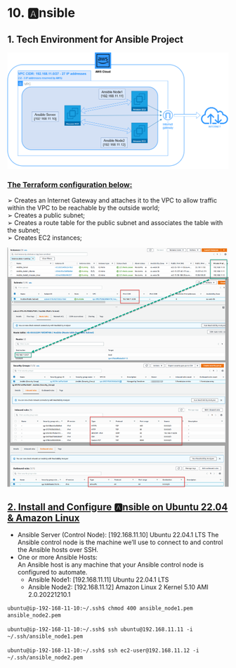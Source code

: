 # 10. :a:nsible

## 1. Tech Environment for Ansible Project

<p align="center">
  <img src="./.info/Schem/AWS Ansible.png">
</p>

### [The Terraform configuration below:](https://github.com/Ivan2navI/L1_EPAM/tree/main/10.%20Ansible/home_task)
➢ Creates an Internet Gateway and attaches it to the VPC to allow traffic within the VPC to be reachable by the outside world;  
➢ Creates a public subnet;  
➢ Creates a route table for the public subnet and associates the table with the subnet;  
➢ Creates EC2 instances;
<p align="center">
  <img src="./.info/1.Tech_Environment_for_Ansible.png">
</p>

## [2. Install and Configure :a:nsible on Ubuntu 22.04 & Amazon Linux](https://www.digitalocean.com/community/tutorials/how-to-install-and-configure-ansible-on-ubuntu-22-04)

- Ansible Server (Control Node): [192.168.11.10] Ubuntu 22.04.1 LTS 
  The Ansible control node is the machine we’ll use to connect to and control the Ansible hosts over SSH.
- One or more Ansible Hosts:  
  An Ansible host is any machine that your Ansible control node is configured to automate.  
  - Ansible Node1: [192.168.11.11] Ubuntu 22.04.1 LTS 
  - Ansible Node2: [192.168.11.12] Amazon Linux 2 Kernel 5.10 AMI 2.0.20221210.1 

```console
ubuntu@ip-192-168-11-10:~/.ssh$ chmod 400 ansible_node1.pem ansible_node2.pem

ubuntu@ip-192-168-11-10:~/.ssh$ ssh ubuntu@192.168.11.11 -i ~/.ssh/ansible_node1.pem

ubuntu@ip-192-168-11-10:~/.ssh$ ssh ec2-user@192.168.11.12 -i ~/.ssh/ansible_node2.pem
```